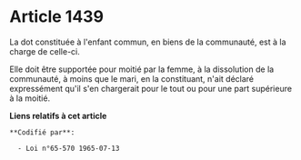 # Article 1439

La dot constituée à l'enfant commun, en biens de la communauté, est à la charge de celle-ci.

Elle doit être supportée pour moitié par la femme, à la dissolution de la communauté, à moins que le mari, en la constituant,
n'ait déclaré expressément qu'il s'en chargerait pour le tout ou pour une part supérieure à la moitié.

**Liens relatifs à cet article**

	**Codifié par**:

	  - Loi n°65-570 1965-07-13
